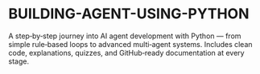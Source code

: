 # BUILDING-AGENT-USING-PYTHON
A step‑by‑step journey into AI agent development with Python — from simple rule‑based loops to advanced multi‑agent systems. Includes clean code, explanations, quizzes, and GitHub‑ready documentation at every stage.
